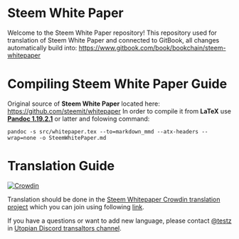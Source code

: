 # Steem White Paper

Welcome to the Steem White Paper repository!
This repository used for translation of Steem White Paper and connected to GitBook, all changes automatically build into: https://www.gitbook.com/book/bookchain/steem-whitepaper

# Compiling Steem White Paper Guide

Original source of **Steem White Paper** located here: https://github.com/steemit/whitepaper
In order to compile it from **LaTeX** use [**Pandoc 1.19.2.1**](https://pandoc.org) or latter and folowing command:
```
pandoc -s src/whitepaper.tex --to=markdown_mmd --atx-headers --wrap=none -o SteemWhitePaper.md
```

# Translation Guide

[![Crowdin](https://d322cqt584bo4o.cloudfront.net/steem-whitepaper/localized.svg)](https://crowdin.com/project/steem-whitepaper)

Translation should be done in the [Steem Whitepaper Crowdin translation project](https://crowdin.com/project/steem-whitepaper) which you can join using following [link](https://crowdin.com/project/steem-whitepaper).

If you have a questions or want to add new language, please contact [@testz](https://steemit.com/@testz) in [Utopian Discord transaltors channel](https://discord.gg/VsyduEe).
